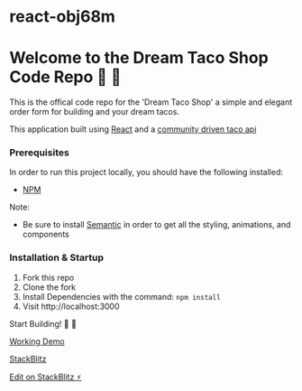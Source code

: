 # react-obj68m

# Welcome to the Dream Taco Shop Code Repo :rainbow: :taco:

This is the offical code repo for the 'Dream Taco Shop' a simple and elegant order form for building and your dream tacos.

This application built using [React](https://reactjs.org/) and a [community driven taco api](https://github.com/sinker/tacofancy)
  
### Prerequisites
In order to run this project locally, you should have the following installed:

- [NPM](https://www.npmjs.com/)

Note:
- Be sure to install [Semantic](https://react.semantic-ui.com) in order to get all the styling, animations, and components
  
### Installation & Startup
1) Fork this repo
2) Clone the fork
3) Install Dependencies with the command: `npm install`
4) Visit http://localhost:3000

Start Building! :rainbow: :taco:

[Working Demo](https://identity-generator-obj68m.stackblitz.io/)

[StackBlitz](https://stackblitz.com/edit/taco-order-form-fw7dpe)

[Edit on StackBlitz ⚡️](https://stackblitz.com/edit/react-obj68m)